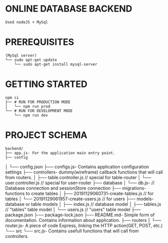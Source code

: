 # ONLINE DATABASE BACKEND
    Used nodeJS + MySql

# PREREQUISITES
    (MySql server)
    └── sudo apt-get update
        └── sudo apt-get install mysql-server

# GETTING STARTED
    npm ci
    ├── # RUN FOR PRODUCTION MODE
    │   └── npm run prod
    └── # RUN FOR DEVELOPMENT MODE
        └── npm run dev

# PROJECT SCHEMA
    backend/
    ├── app.js- For the application main entry point.
    ├── config
│       └── config.json
    ├── configs.js- Contains application configuration settings
    ├── controllers- dummy(wireframe) callback functions that will call from routers.
    │   ├── table.controller.js // special for table-router
    │   └── user.controller.js // special for user-router
    ├── database
    │   └── db.js- // Database connection and sessionStore connection
    ├── migrations- functions to create tables
    │   ├── 20191129060731-create-tables.js // for tables
    │   └── 20191129061957-create-users.js // for users
    ├── models- database or table models
    │   ├── index.js // database model
    │   ├── tables.js // "tables" table model
    │   └── users.js // "users" table model
    ├── package.json
    ├── package-lock.json
    ├── README.md- Simple form of documentation. Contains information about application.
    ├── routers
    │   └── router.js- A piece of code Express, linking the HTTP action(GET, POST, etc.)
    └── src
        └── src.js- Contains usefull functions that will call from controllers.
